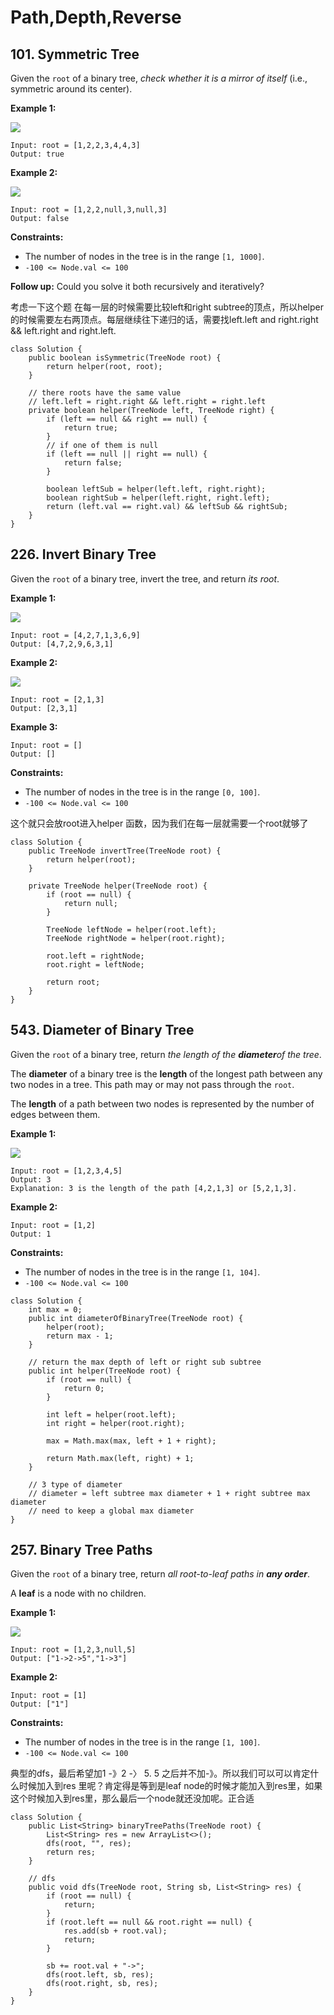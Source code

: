 # Path,Depth,Reverse

## 101. Symmetric Tree

Given the `root` of a binary tree, _check whether it is a mirror of itself_ (i.e., symmetric around its center).

&#x20;

**Example 1:**

![](https://assets.leetcode.com/uploads/2021/02/19/symtree1.jpg)

```
Input: root = [1,2,2,3,4,4,3]
Output: true
```

**Example 2:**

![](https://assets.leetcode.com/uploads/2021/02/19/symtree2.jpg)

```
Input: root = [1,2,2,null,3,null,3]
Output: false
```

&#x20;

**Constraints:**

* The number of nodes in the tree is in the range `[1, 1000]`.
* `-100 <= Node.val <= 100`

&#x20;

**Follow up:** Could you solve it both recursively and iteratively?

考虑一下这个题 在每一层的时候需要比较left和right subtree的顶点，所以helper的时候需要左右两顶点。每层继续往下递归的话，需要找left.left and right.right && left.right and right.left.

```
class Solution {
    public boolean isSymmetric(TreeNode root) {
        return helper(root, root);
    }
    
    // there roots have the same value
    // left.left = right.right && left.right = right.left
    private boolean helper(TreeNode left, TreeNode right) {
        if (left == null && right == null) {
            return true;
        }
        // if one of them is null
        if (left == null || right == null) {
            return false;
        }
        
        boolean leftSub = helper(left.left, right.right);
        boolean rightSub = helper(left.right, right.left);
        return (left.val == right.val) && leftSub && rightSub;
    }
}
```

## 226. Invert Binary Tree



Given the `root` of a binary tree, invert the tree, and return _its root_.

&#x20;

**Example 1:**

![](https://assets.leetcode.com/uploads/2021/03/14/invert1-tree.jpg)

```
Input: root = [4,2,7,1,3,6,9]
Output: [4,7,2,9,6,3,1]
```

**Example 2:**

![](https://assets.leetcode.com/uploads/2021/03/14/invert2-tree.jpg)

```
Input: root = [2,1,3]
Output: [2,3,1]
```

**Example 3:**

```
Input: root = []
Output: []
```

&#x20;

**Constraints:**

* The number of nodes in the tree is in the range `[0, 100]`.
* `-100 <= Node.val <= 100`

这个就只会放root进入helper 函数，因为我们在每一层就需要一个root就够了

```
class Solution {
    public TreeNode invertTree(TreeNode root) {
        return helper(root);
    }
    
    private TreeNode helper(TreeNode root) {
        if (root == null) {
            return null;
        }
        
        TreeNode leftNode = helper(root.left);
        TreeNode rightNode = helper(root.right);
        
        root.left = rightNode;
        root.right = leftNode;
        
        return root;
    }
}
```

## 543. Diameter of Binary Tree



Given the `root` of a binary tree, return _the length of the **diameter**of the tree_.

The **diameter** of a binary tree is the **length** of the longest path between any two nodes in a tree. This path may or may not pass through the `root`.

The **length** of a path between two nodes is represented by the number of edges between them.

&#x20;

**Example 1:**

![](https://assets.leetcode.com/uploads/2021/03/06/diamtree.jpg)

```
Input: root = [1,2,3,4,5]
Output: 3
Explanation: 3 is the length of the path [4,2,1,3] or [5,2,1,3].
```

**Example 2:**

```
Input: root = [1,2]
Output: 1
```

&#x20;

**Constraints:**

* The number of nodes in the tree is in the range `[1, 104]`.
* `-100 <= Node.val <= 100`

```
class Solution {
    int max = 0;
    public int diameterOfBinaryTree(TreeNode root) {
        helper(root);
        return max - 1;
    }
    
    // return the max depth of left or right sub subtree
    public int helper(TreeNode root) {
        if (root == null) {
            return 0;
        }
        
        int left = helper(root.left);
        int right = helper(root.right);
        
        max = Math.max(max, left + 1 + right);
        
        return Math.max(left, right) + 1;
    }
    
    // 3 type of diameter 
    // diameter = left subtree max diameter + 1 + right subtree max diameter 
    // need to keep a global max diameter 
}
```

## 257. Binary Tree Paths



Given the `root` of a binary tree, return _all root-to-leaf paths in **any order**_.

A **leaf** is a node with no children.

&#x20;

**Example 1:**

![](https://assets.leetcode.com/uploads/2021/03/12/paths-tree.jpg)

```
Input: root = [1,2,3,null,5]
Output: ["1->2->5","1->3"]
```

**Example 2:**

```
Input: root = [1]
Output: ["1"]
```

&#x20;

**Constraints:**

* The number of nodes in the tree is in the range `[1, 100]`.
* `-100 <= Node.val <= 100`

典型的dfs，最后希望加1 -》2 -〉 5. 5 之后并不加-》。所以我们可以可以肯定什么时候加入到res 里呢？肯定得是等到是leaf node的时候才能加入到res里，如果这个时候加入到res里，那么最后一个node就还没加呢。正合适

```
class Solution {
    public List<String> binaryTreePaths(TreeNode root) {
        List<String> res = new ArrayList<>();
        dfs(root, "", res);
        return res;
    }
    
    // dfs 
    public void dfs(TreeNode root, String sb, List<String> res) {
        if (root == null) {
            return;
        }
        if (root.left == null && root.right == null) {
            res.add(sb + root.val);
            return;
        }
        
        sb += root.val + "->";
        dfs(root.left, sb, res);
        dfs(root.right, sb, res);
    }
}
```
